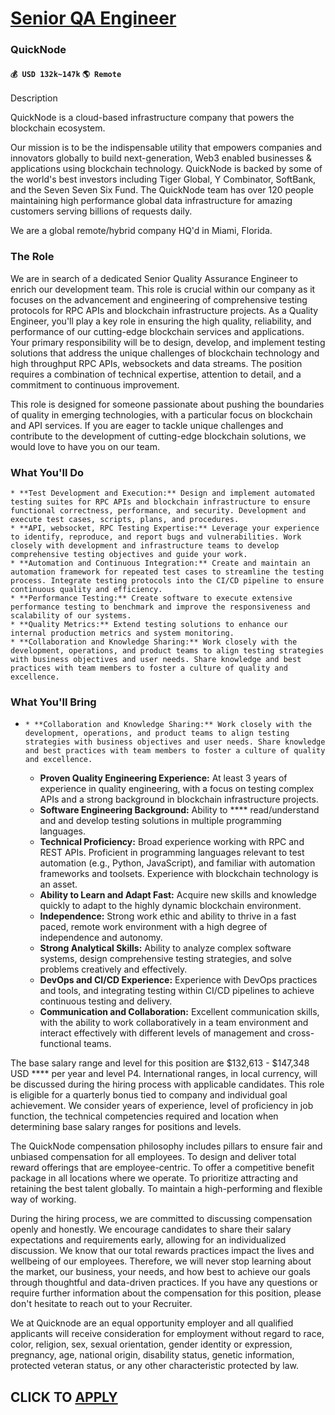 # [Senior QA Engineer](https://www.remotewlb.com/apply/senior-qa-engineer-91491)  
### QuickNode  
#### `💰 USD 132k~147k` `🌎 Remote`  

Description

QuickNode is a cloud-based infrastructure company that powers the blockchain ecosystem.

Our mission is to be the indispensable utility that empowers companies and innovators globally to build next-generation, Web3 enabled businesses & applications using blockchain technology. QuickNode is backed by some of the world's best investors including Tiger Global, Y Combinator, SoftBank, and the Seven Seven Six Fund. The QuickNode team has over 120 people maintaining high performance global data infrastructure for amazing customers serving billions of requests daily.

We are a global remote/hybrid company HQ'd in Miami, Florida.

### **The Role**

We are in search of a dedicated Senior Quality Assurance Engineer to enrich our development team. This role is crucial within our company as it focuses on the advancement and engineering of comprehensive testing protocols for RPC APIs and blockchain infrastructure projects. As a Quality Engineer, you'll play a key role in ensuring the high quality, reliability, and performance of our cutting-edge blockchain services and applications. Your primary responsibility will be to design, develop, and implement testing solutions that address the unique challenges of blockchain technology and high throughput RPC APIs, websockets and data streams. The position requires a combination of technical expertise, attention to detail, and a commitment to continuous improvement.

This role is designed for someone passionate about pushing the boundaries of quality in emerging technologies, with a particular focus on blockchain and API services. If you are eager to tackle unique challenges and contribute to the development of cutting-edge blockchain solutions, we would love to have you on our team.

### What You'll Do

    * **Test Development and Execution:** Design and implement automated testing suites for RPC APIs and blockchain infrastructure to ensure functional correctness, performance, and security. Development and execute test cases, scripts, plans, and procedures.
    * **API, websocket, RPC Testing Expertise:** Leverage your experience to identify, reproduce, and report bugs and vulnerabilities. Work closely with development and infrastructure teams to develop comprehensive testing objectives and guide your work.
    * **Automation and Continuous Integration:** Create and maintain an automation framework for repeated test cases to streamline the testing process. Integrate testing protocols into the CI/CD pipeline to ensure continuous quality and efficiency.
    * **Performance Testing:** Create software to execute extensive performance testing to benchmark and improve the responsiveness and scalability of our systems.
    * **Quality Metrics:** Extend testing solutions to enhance our internal production metrics and system monitoring.
    * **Collaboration and Knowledge Sharing:** Work closely with the development, operations, and product teams to align testing strategies with business objectives and user needs. Share knowledge and best practices with team members to foster a culture of quality and excellence.

### What You'll Bring

  *     * **Collaboration and Knowledge Sharing:** Work closely with the development, operations, and product teams to align testing strategies with business objectives and user needs. Share knowledge and best practices with team members to foster a culture of quality and excellence.
    * **Proven Quality Engineering Experience:** At least 3 years of experience in quality engineering, with a focus on testing complex APIs and a strong background in blockchain infrastructure projects.
    * **Software Engineering Background:** Ability to **** read/understand and and develop testing solutions in multiple programming languages.
    * **Technical Proficiency:** Broad experience working with RPC and REST APIs. Proficient in programming languages relevant to test automation (e.g., Python, JavaScript), and familiar with automation frameworks and toolsets. Experience with blockchain technology is an asset.
    * **Ability to Learn and Adapt Fast:** Acquire new skills and knowledge quickly to adapt to the highly dynamic blockchain environment. 
    * **Independence:** Strong work ethic and ability to thrive in a fast paced, remote work environment with a high degree of independence and autonomy.
    * **Strong Analytical Skills:** Ability to analyze complex software systems, design comprehensive testing strategies, and solve problems creatively and effectively.
    * **DevOps and CI/CD Experience:** Experience with DevOps practices and tools, and integrating testing within CI/CD pipelines to achieve continuous testing and delivery.
    * **Communication and Collaboration:** Excellent communication skills, with the ability to work collaboratively in a team environment and interact effectively with different levels of management and cross-functional teams.

The base salary range and level for this position are $132,613 - $147,348 USD **** per year and level P4. International ranges, in local currency, will be discussed during the hiring process with applicable candidates. This role is eligible for a quarterly bonus tied to company and individual goal achievement. We consider years of experience, level of proficiency in job function, the technical competencies required and location when determining base salary ranges for positions and levels.

The QuickNode compensation philosophy includes pillars to ensure fair and unbiased compensation for all employees. To design and deliver total reward offerings that are employee-centric. To offer a competitive benefit package in all locations where we operate. To prioritize attracting and retaining the best talent globally. To maintain a high-performing and flexible way of working.

During the hiring process, we are committed to discussing compensation openly and honestly. We encourage candidates to share their salary expectations and requirements early, allowing for an individualized discussion. We know that our total rewards practices impact the lives and wellbeing of our employees. Therefore, we will never stop learning about the market, our business, your needs, and how best to achieve our goals through thoughtful and data-driven practices. If you have any questions or require further information about the compensation for this position, please don't hesitate to reach out to your Recruiter.

We at Quicknode are an equal opportunity employer and all qualified applicants will receive consideration for employment without regard to race, color, religion, sex, sexual orientation, gender identity or expression, pregnancy, age, national origin, disability status, genetic information, protected veteran status, or any other characteristic protected by law.

  
## CLICK TO [APPLY](https://www.remotewlb.com/apply/senior-qa-engineer-91491)

